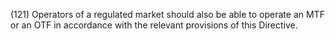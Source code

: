 (121) Operators of a regulated market should also be able to operate an MTF or an OTF in accordance with the relevant provisions of this Directive.